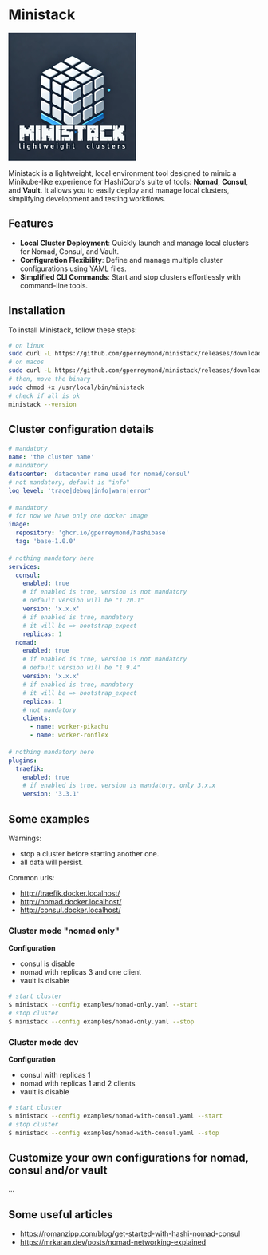 # Ministack

![Logo of Ministack](images/logo-256.png)

Ministack is a lightweight, local environment tool designed to mimic a Minikube-like experience for HashiCorp's suite of tools: **Nomad**, **Consul**, and **Vault**. It allows you to easily deploy and manage local clusters, simplifying development and testing workflows.

## Features

- **Local Cluster Deployment**: Quickly launch and manage local clusters for Nomad, Consul, and Vault.
- **Configuration Flexibility**: Define and manage multiple cluster configurations using YAML files.
- **Simplified CLI Commands**: Start and stop clusters effortlessly with command-line tools.

## Installation

To install Ministack, follow these steps:

```bash
# on linux
sudo curl -L https://github.com/gperreymond/ministack/releases/download/v1.0.2/ministack-linux -o /usr/local/bin/ministack
# on macos
sudo curl -L https://github.com/gperreymond/ministack/releases/download/v1.0.2/ministack-macos -o /usr/local/bin/ministack
# then, move the binary
sudo chmod +x /usr/local/bin/ministack
# check if all is ok
ministack --version
```

## Cluster configuration details

```yaml
# mandatory
name: 'the cluster name'
# mandatory
datacenter: 'datacenter name used for nomad/consul'
# not mandatory, default is "info"
log_level: 'trace|debug|info|warn|error'

# mandatory
# for now we have only one docker image
image:
  repository: 'ghcr.io/gperreymond/hashibase'
  tag: 'base-1.0.0'

# nothing mandatory here
services:
  consul:
    enabled: true
    # if enabled is true, version is not mandatory
    # default version will be "1.20.1"
    version: 'x.x.x'
    # if enabled is true, mandatory
    # it will be => bootstrap_expect
    replicas: 1
  nomad:
    enabled: true
    # if enabled is true, version is not mandatory
    # default version will be "1.9.4"
    version: 'x.x.x'
    # if enabled is true, mandatory
    # it will be => bootstrap_expect
    replicas: 1
    # not mandatory
    clients:
      - name: worker-pikachu
      - name: worker-ronflex

# nothing mandatory here
plugins:
  traefik:
    enabled: true
    # if enabled is true, version is mandatory, only 3.x.x
    version: '3.3.1'
```

## Some examples

Warnings:
* stop a cluster before starting another one.
* all data will persist.

Common urls:
* http://traefik.docker.localhost/
* http://nomad.docker.localhost/
* http://consul.docker.localhost/

### Cluster mode "nomad only"

__Configuration__
* consul is disable
* nomad with replicas 3 and one client
* vault is disable

```sh
# start cluster
$ ministack --config examples/nomad-only.yaml --start
# stop cluster
$ ministack --config examples/nomad-only.yaml --stop
```

### Cluster mode dev

__Configuration__
* consul with replicas 1
* nomad with replicas 1 and 2 clients
* vault is disable

```sh
# start cluster
$ ministack --config examples/nomad-with-consul.yaml --start
# stop cluster
$ ministack --config examples/nomad-with-consul.yaml --stop
```

## Customize your own configurations for nomad, consul and/or vault

...

## Some useful articles

* https://romanzipp.com/blog/get-started-with-hashi-nomad-consul
* https://mrkaran.dev/posts/nomad-networking-explained

